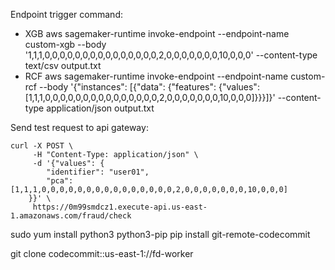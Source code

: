 Endpoint trigger command:
- XGB
aws sagemaker-runtime invoke-endpoint --endpoint-name custom-xgb --body '1,1,1,0,0,0,0,0,0,0,0,0,0,0,0,0,0,0,2,0,0,0,0,0,0,0,10,0,0,0' --content-type text/csv output.txt
- RCF
aws sagemaker-runtime invoke-endpoint --endpoint-name custom-rcf --body '{"instances": [{"data": {"features": {"values": [1,1,1,0,0,0,0,0,0,0,0,0,0,0,0,0,0,0,2,0,0,0,0,0,0,0,10,0,0,0]}}}]}' --content-type application/json output.txt

Send test request to api gateway:
```
curl -X POST \
     -H "Content-Type: application/json" \
     -d '{"values": {
        "identifier": "user01",
        "pca": [1,1,1,0,0,0,0,0,0,0,0,0,0,0,0,0,0,0,2,0,0,0,0,0,0,0,10,0,0,0]
    }}' \
     https://0m99smdcz1.execute-api.us-east-1.amazonaws.com/fraud/check
```

sudo yum install python3 python3-pip
pip install git-remote-codecommit

git clone codecommit::us-east-1://fd-worker